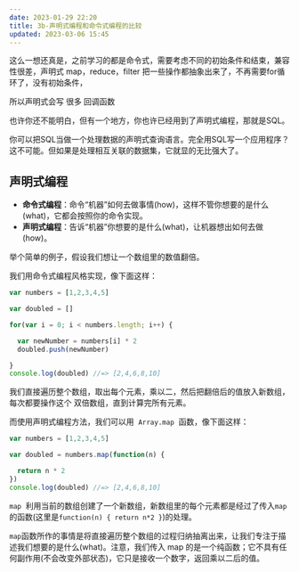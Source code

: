 ```yaml
---
date: 2023-01-29 22:20
title: 3b-声明式编程和命令式编程的比较
updated: 2023-03-06 15:45
---
```


这么一想还真是，之前学习的都是命令式，需要考虑不同的初始条件和结束，兼容性很差，声明式 map，reduce，filter 把一些操作都抽象出来了，不再需要for循环了，没有初始条件，

所以声明式会写 很多 回调函数

也许你还不能明白，但有一个地方，你也许已经用到了声明式编程，那就是SQL。

你可以把SQL当做一个处理数据的声明式查询语言。完全用SQL写一个应用程序？这不可能。但如果是处理相互关联的数据集，它就显的无比强大了。


## 声明式编程

- **命令式编程**：命令“机器”如何去做事情(how)，这样不管你想要的是什么(what)，它都会按照你的命令实现。
- **声明式编程**：告诉“机器”你想要的是什么(what)，让机器想出如何去做(how)。

举个简单的例子，假设我们想让一个数组里的数值翻倍。

我们用命令式编程风格实现，像下面这样：

```js
var numbers = [1,2,3,4,5]

var doubled = []

for(var i = 0; i < numbers.length; i++) {

  var newNumber = numbers[i] * 2
  doubled.push(newNumber)

}
console.log(doubled) //=> [2,4,6,8,10]
```

我们直接遍历整个数组，取出每个元素，乘以二，然后把翻倍后的值放入新数组，每次都要操作这个 双倍数组，直到计算完所有元素。

而使用声明式编程方法，我们可以用  `Array.map`  函数，像下面这样：

```js
var numbers = [1,2,3,4,5]

var doubled = numbers.map(function(n) {

  return n * 2
})
console.log(doubled) //=> [2,4,6,8,10]

```

`map`  利用当前的数组创建了一个新数组，新数组里的每个元素都是经过了传入`map`的函数(这里是`function(n) { return n*2 }`)的处理。

`map`函数所作的事情是将直接遍历整个数组的过程归纳抽离出来，让我们专注于描述我们想要的是什么(what)。注意，我们传入 map 的是一个纯函数；它不具有任何副作用(不会改变外部状态)，它只是接收一个数字，返回乘以二后的值。